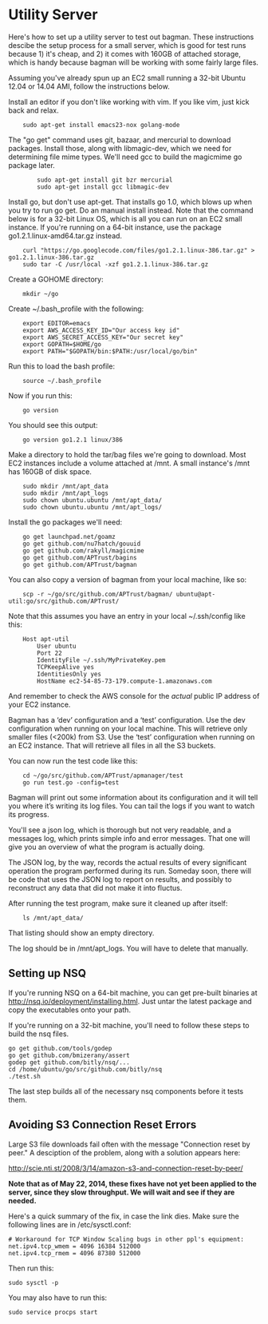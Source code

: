 # Utility Server

Here's how to set up a utility server to test out bagman. These
instructions descibe the setup process for a small server, which is
good for test runs because 1) it's cheap, and 2) it comes with 160GB
of attached storage, which is handy because bagman will be working
with some fairly large files.

Assuming you've already spun up an EC2 small running a 32-bit Ubuntu
12.04 or 14.04 AMI, follow the instructions below.

Install an editor if you don't like working with vim. If you like vim,
just kick back and relax.

```
	sudo apt-get install emacs23-nox golang-mode
```

The "go get" command uses git, bazaar, and mercurial to download
packages.  Install those, along with libmagic-dev, which we need
for determining file mime types. We'll need gcc to build the
magicmime go package later.

```
		sudo apt-get install git bzr mercurial
		sudo apt-get install gcc libmagic-dev
```

Install go, but don't use apt-get. That installs go 1.0, which blows
up when you try to run go get. Do an manual install instead. Note that
the command below is for a 32-bit Linux OS, which is all you can run
on an EC2 small instance. If you're running on a 64-bit instance, use
the package go1.2.1.linux-amd64.tar.gz instead.

```
	curl "https://go.googlecode.com/files/go1.2.1.linux-386.tar.gz" > go1.2.1.linux-386.tar.gz
	sudo tar -C /usr/local -xzf go1.2.1.linux-386.tar.gz
```

Create a GOHOME directory:

```
	mkdir ~/go
```

Create ~/.bash_profile with the following:

```
	export EDITOR=emacs
	export AWS_ACCESS_KEY_ID="Our access key id"
	export AWS_SECRET_ACCESS_KEY="Our secret key"
	export GOPATH=$HOME/go
	export PATH="$GOPATH/bin:$PATH:/usr/local/go/bin"
```

Run this to load the bash profile:

```
	source ~/.bash_profile
```

Now if you run this:

```
	go version
```

You should see this output:

```
	go version go1.2.1 linux/386
```

Make a directory to hold the tar/bag files we're going to
download. Most EC2 instances include a volume attached at /mnt. A
small instance's /mnt has 160GB of disk space.

```
	sudo mkdir /mnt/apt_data
	sudo mkdir /mnt/apt_logs
	sudo chown ubuntu.ubuntu /mnt/apt_data/
	sudo chown ubuntu.ubuntu /mnt/apt_logs/
```

Install the go packages we'll need:

```
	go get launchpad.net/goamz
	go get github.com/nu7hatch/gouuid
	go get github.com/rakyll/magicmime
	go get github.com/APTrust/bagins
	go get github.com/APTrust/bagman
```

You can also copy a version of bagman from your local machine, like
so:

```
	scp -r ~/go/src/github.com/APTrust/bagman/ ubuntu@apt-util:go/src/github.com/APTrust/
```

Note that this assumes you have an entry in your local ~/.ssh/config
like this:

```
	Host apt-util
		User ubuntu
		Port 22
		IdentityFile ~/.ssh/MyPrivateKey.pem
		TCPKeepAlive yes
		IdentitiesOnly yes
		HostName ec2-54-85-73-179.compute-1.amazonaws.com
```

And remember to check the AWS console for the *actual* public IP
address of your EC2 instance.

Bagman has a ‘dev’ configuration and a ‘test’ configuration. Use the
dev configuration when running on your local machine. This will
retrieve only smaller files (<200k) from S3. Use the ‘test’
configuration when running on an EC2 instance. That will retrieve all
files in all the S3 buckets.

You can now run the test code like this:

```
	cd ~/go/src/github.com/APTrust/apmanager/test
	go run test.go -config=test
```

Bagman will print out some information about its configuration and it
will tell you where it’s writing its log files. You can tail the logs
if you want to watch its progress.

You'll see a json log, which is thorough but not very readable, and
a messages log, which prints simple info and error messages. That
one will give you an overview of what the program is actually
doing.

The JSON log, by the way, records the actual results of every
significant operation the program performed during its run. Someday
soon, there will be code that uses the JSON log to report on results,
and possibly to reconstruct any data that did not make it into
fluctus.

After running the test program, make sure it cleaned up after itself:

```
	ls /mnt/apt_data/
```

That listing should show an empty directory.

The log should be in /mnt/apt_logs. You will have to delete that
manually.

## Setting up NSQ

If you're running NSQ on a 64-bit machine, you can get pre-built
binaries at http://nsq.io/deployment/installing.html. Just untar the
latest package and copy the executables onto your path.

If you're running on a 32-bit machine, you'll need to follow these steps
to build the nsq files.

```
go get github.com/tools/godep
go get github.com/bmizerany/assert
godep get github.com/bitly/nsq/...
cd /home/ubuntu/go/src/github.com/bitly/nsq
./test.sh
```

The last step builds all of the necessary nsq components before
it tests them.

## Avoiding S3 Connection Reset Errors

Large S3 file downloads fail often with the message "Connection reset
by peer." A desciption of the problem, along with a solution appears
here:

http://scie.nti.st/2008/3/14/amazon-s3-and-connection-reset-by-peer/

__Note that as of May 22, 2014, these fixes have not yet been applied
to the server, since they slow throughput. We will wait and see if
they are needed.__

Here's a quick summary of the fix, in case the link dies. Make sure
the following lines are in /etc/sysctl.conf:

```
# Workaround for TCP Window Scaling bugs in other ppl's equipment:
net.ipv4.tcp_wmem = 4096 16384 512000
net.ipv4.tcp_rmem = 4096 87380 512000
```

Then run this:

```
sudo sysctl -p
```

You may also have to run this:

```
sudo service procps start
```
